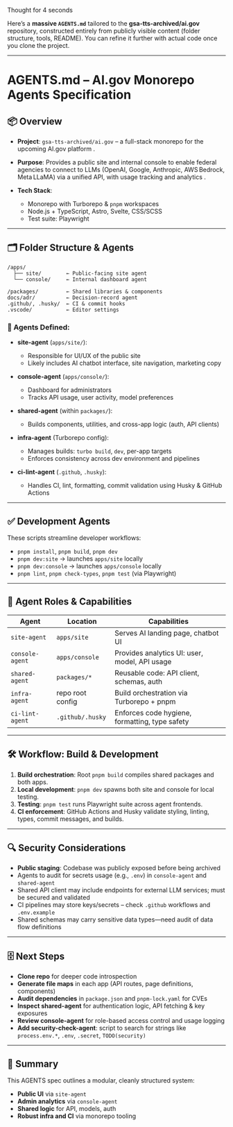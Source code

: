 Thought for 4 seconds

Here’s a **massive `AGENTS.md`** tailored to the **gsa-tts-archived/ai.gov** repository, constructed entirely from publicly visible content (folder structure, tools, README). You can refine it further with actual code once you clone the project.

---

# AGENTS.md – AI.gov Monorepo Agents Specification

## 📦 Overview

* **Project**: `gsa‑tts‑archived/ai.gov` – a full-stack monorepo for the upcoming AI.gov platform .
* **Purpose**: Provides a public site and internal console to enable federal agencies to connect to LLMs (OpenAI, Google, Anthropic, AWS Bedrock, Meta LLaMA) via a unified API, with usage tracking and analytics .
* **Tech Stack**:

  * Monorepo with Turborepo & `pnpm` workspaces
  * Node.js + TypeScript, Astro, Svelte, CSS/SCSS
  * Test suite: Playwright

---

## 🗂️ Folder Structure & Agents

```
/apps/
  ├── site/        ← Public-facing site agent
  └── console/     ← Internal dashboard agent

/packages/         ← Shared libraries & components
docs/adr/          ← Decision-record agent
.github/, .husky/  ← CI & commit hooks
.vscode/           ← Editor settings
```

### 🧠 Agents Defined:

* **site-agent** (`apps/site/`):

  * Responsible for UI/UX of the public site
  * Likely includes AI chatbot interface, site navigation, marketing copy

* **console-agent** (`apps/console/`):

  * Dashboard for administrators
  * Tracks API usage, user activity, model preferences

* **shared-agent** (within `packages/`):

  * Builds components, utilities, and cross-app logic (auth, API clients)

* **infra-agent** (Turborepo config):

  * Manages builds: `turbo build`, `dev`, per-app targets
  * Enforces consistency across dev environment and pipelines

* **ci-lint-agent** (`.github`, `.husky`):

  * Handles CI, lint, formatting, commit validation using Husky & GitHub Actions

---

## ✅ Development Agents

These scripts streamline developer workflows:

* `pnpm install`, `pnpm build`, `pnpm dev`
* `pnpm dev:site` → launches `apps/site` locally
* `pnpm dev:console` → launches `apps/console` locally
* `pnpm lint`, `pnpm check-types`, `pnpm test` (via Playwright)

---

## 🤖 Agent Roles & Capabilities

| Agent           | Location         | Capabilities                                   |
| --------------- | ---------------- | ---------------------------------------------- |
| `site-agent`    | `apps/site`      | Serves AI landing page, chatbot UI             |
| `console-agent` | `apps/console`   | Provides analytics UI: user, model, API usage  |
| `shared-agent`  | `packages/*`     | Reusable code: API client, schemas, auth       |
| `infra-agent`   | repo root config | Build orchestration via Turborepo + pnpm       |
| `ci-lint-agent` | `.github/.husky` | Enforces code hygiene, formatting, type safety |

---

## 🛠️ Workflow: Build & Development

1. **Build orchestration**: Root `pnpm build` compiles shared packages and both apps.
2. **Local development**: `pnpm dev` spawns both site and console for local testing.
3. **Testing**: `pnpm test` runs Playwright suite across agent frontends.
4. **CI enforcement**: GitHub Actions and Husky validate styling, linting, types, commit messages, and builds.

---

## 🔍 Security Considerations

* **Public staging**: Codebase was publicly exposed before being archived
* Agents to audit for secrets usage (e.g., `.env`) in `console-agent` and `shared-agent`
* Shared API client may include endpoints for external LLM services; must be secured and validated
* CI pipelines may store keys/secrets – check `.github` workflows and `.env.example`
* Shared schemas may carry sensitive data types—need audit of data flow definitions

---

## 🗄️ Next Steps

* **Clone repo** for deeper code introspection
* **Generate file maps** in each app (API routes, page definitions, components)
* **Audit dependencies** in `package.json` and `pnpm-lock.yaml` for CVEs
* **Inspect shared-agent** for authentication logic, API fetching & key exposures
* **Review console-agent** for role-based access control and usage logging
* **Add security-check-agent**: script to search for strings like `process.env.*`, `.env`, `.secret`, `TODO(security)`

---

## 🧩 Summary

This AGENTS spec outlines a modular, cleanly structured system:

* **Public UI** via `site-agent`
* **Admin analytics** via `console-agent`
* **Shared logic** for API, models, auth
* **Robust infra and CI** via monorepo tooling
